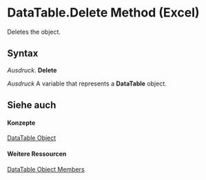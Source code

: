 
# DataTable.Delete Method (Excel)

Deletes the object.


## Syntax

 _Ausdruck_. **Delete**

 _Ausdruck_ A variable that represents a **DataTable** object.


## Siehe auch


#### Konzepte


[DataTable Object](aca0850b-2e72-cde9-b751-633876e1df99.md)
#### Weitere Ressourcen


[DataTable Object Members](http://msdn.microsoft.com/library/5a46944b-e7e6-ac7c-6b95-736975a0a3eb%28Office.15%29.aspx)